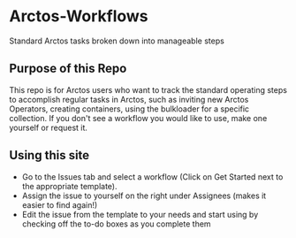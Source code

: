 # Arctos-Workflows
Standard Arctos tasks broken down into manageable steps

## Purpose of this Repo
This repo is for Arctos users who want to track the standard operating steps to accomplish regular tasks in Arctos, such as inviting new Arctos Operators, creating containers, using the bulkloader for a specific collection. If you don't see a workflow you would like to use, make one yourself or request it.

## Using this site
- Go to the Issues tab and select a workflow (Click on Get Started next to the appropriate template).
- Assign the issue to yourself on the right under Assignees (makes it easier to find again!)
- Edit the issue from the template to your needs and start using by checking off the to-do boxes as you complete them
